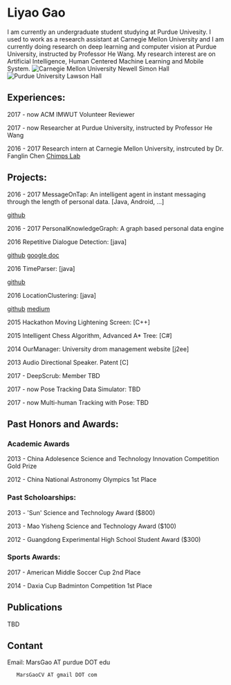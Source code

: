 # Liyao Gao
I am currently an undergraduate student studying at Purdue Univesity. I used to work as a research assistant at Carnegie Mellon University and I am currently doing research on deep learning and computer vision at Purdue University, instructed by Professor He Wang. My research interest are on Artificial Intelligence, Human Centered Machine Learning and Mobile System. 
![Carnegie Mellon University Newell Simon Hall](http://wtwarchitects.com/wp-content/uploads/2014/08/CMU_CS_ExtBikeRack-1-635x505.jpg)
![Purdue University Lawson Hall](http://jackkozik.com/wp-content/gallery/purdue040513/purdue040513-6051.jpg)



## Experiences:

2017 - now ACM IMWUT Volunteer Reviewer

2017 - now Researcher at Purdue University, instructed by Professor He Wang

2016 - 2017 Research intern at Carnegie Mellon University, instrcuted by Dr. Fanglin Chen
[Chimps Lab](http://cmuchimps.org/)

## Projects:

2016 - 2017 MessageOnTap: An intelligent agent in instant messaging through the length of personal data. [Java, Android, ...]

[github](https://github.com/MessageOnTap)

2016 - 2017 PersonalKnowledgeGraph: A graph based personal data engine

2016 Repetitive Dialogue Detection: [java]

[github](https://github.com/gaoliyao/RDD_Demo)  [google doc](https://docs.google.com/presentation/d/1kfDppvLh4PJA7ZBC5u8tlobFVcXXSuc-3RhUbo5gs8o/edit)

2016 TimeParser: [java]

[github](https://gaoliyao.github.io/TimeParser/)

2016 LocationClustering: [java]

[github](https://github.com/gaoliyao/LocationClustering)  [medium](https://medium.com/@marsgaocv/a-new-method-of-personal-location-classification-156ff8fc5c2c)

2015 Hackathon Moving Lightening Screen: [C++]

2015 Intelligent Chess Algorithm, Advanced A* Tree: [C#]

2014 OurManager: University drom management website [j2ee]

2013 Audio Directional Speaker. Patent [C]

2017 - DeepScrub: Member TBD

2017 - now Pose Tracking Data Simulator: TBD

2017 - now Multi-human Tracking with Pose: TBD

## Past Honors and Awards: 
### Academic Awards

2013 - China Adolesence Science and Technology Innovation Competition Gold Prize

2012 - China National Astronomy Olympics 1st Place

### Past Scholoarships: 

2013 - 'Sun' Science and Technology Award ($800)

2013 - Mao Yisheng Science and Technology Award ($100)

2012 - Guangdong Experimental High School Student Award ($300)

### Sports Awards: 

2017 - American Middle Soccer Cup 2nd Place

2014 - Daxia Cup Badminton Competition 1st Place

## Publications
TBD

## Contant
Email: MarsGao AT purdue DOT edu

       MarsGaoCV AT gmail DOT com

